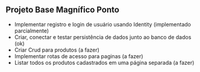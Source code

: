## Projeto Base Magnífico Ponto

- Implementar registro e login de usuário usando Identity (implementado parcialmente)
- Criar, conectar e testar persistência de dados junto ao banco de dados (ok)
- Criar Crud para produtos (a fazer)
- Implementar rotas de acesso para paginas (a fazer)
- Listar todos os produtos cadastrados em uma página separada (a fazer)
